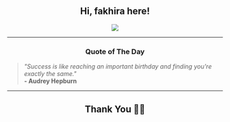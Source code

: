 <h2 align="center"> Hi, fakhira here!</h2>

<p align="center">
<a href="https://github.com/fakhiralkda" alt="github streak"><img src="https://dvst-streak.herokuapp.com/?user=fakhiralkda&theme=tokyonight&fire=DD472C"></a>
</p>

<hr>
<h3 align="center">Quote of The Day</h3>
<p align="center">
<blockquote>
<i>"Success is like reaching an important birthday and finding you're exactly the same."</i>
<br>
<b>- Audrey Hepburn</b>
</blockquote>
</p>


<hr>
<h2 align="center">Thank You 🙏🏼</h2>
